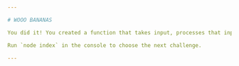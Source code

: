 ```yaml
---

# WOOO BANANAS

You did it! You created a function that takes input, processes that input, and provides output.

Run `node index` in the console to choose the next challenge.

---
```

